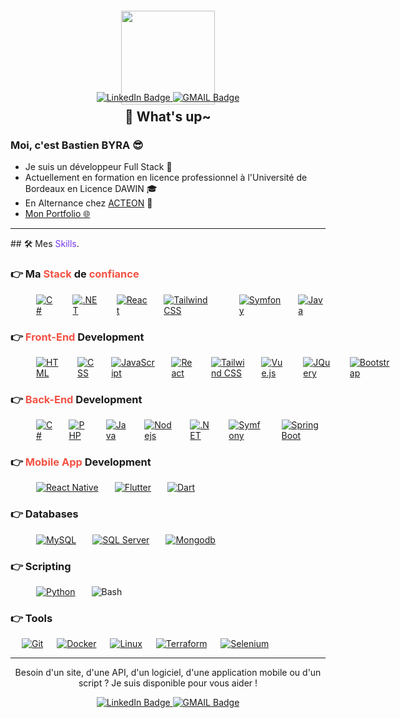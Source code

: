 <div style="margin-top:-20px;" align="center">
    <img src="https://media1.giphy.com/media/v1.Y2lkPTc5MGI3NjExZTUwMGE3MGNhOGU4MGFkMzg2ZWU0MzM3N2VjN2ZiMjBjZjY3NmY3NyZlcD12MV9pbnRlcm5hbF9naWZzX2dpZklkJmN0PXM/gjrYDwbjnK8x36xZIO/giphy.gif" width="150"/>
</div>

<div style="margin-top:-20px; margin-bottom: 15px;" align="center">
  <a href="https://www.linkedin.com/in/bastien-byra-848998209/">
    <img src="https://img.shields.io/badge/LinkedIn-blue?style=for-the-badge&logo=linkedin&logoColor=white" alt="LinkedIn Badge"/>
  </a>
  <a href="mailto:byra.bastien@gmail.com">
    <img src="https://img.shields.io/badge/Gmail-D14836?style=for-the-badge&logo=gmail&logoColor=white&link=mailto:byra.bastien@gmail.com" alt="GMAIL Badge"/>
  </a>
  <h2 style="margin-top:10px;">👋 What's up~</h2>
</div>

### Moi, c'est Bastien BYRA 😎

- Je suis un développeur Full Stack 🚀
- Actuellement en formation en licence professionnel à l'Université de Bordeaux en Licence DAWIN 🎓
- En Alternance chez [ACTEON](https://www.acteongroup.com/en/) 🏢
- [Mon Portfolio 🌐](https://bastienbyra.github.io/Portfolio/)

<hr>
## 🛠️ Mes <span style="color:#7438EC">Skills</span>.

### 👉 Ma <span style="color:#F25244">Stack</span> de <span style="color:#F25244">confiance</span>

<div style="display:flex; gap:6px; margin-left:41px;">
    <a href="https://dotnet.microsoft.com/en-us/languages/csharp" target="_blank"> 
     <img alt="C#" src="https://img.shields.io/badge/C%23-239120?style=for-the-badge&logo=c-sharp&logoColor=white">
   </a>
    &emsp;
        <a href="https://dotnet.microsoft.com/en-us/" target="_blank">
     <img alt=".NET" src="https://img.shields.io/badge/.NET-5C2D91?style=for-the-badge&logo=.net&logoColor=white">
    </a>
        &emsp;
    <a href="https://fr.legacy.reactjs.org/" target="_blank">
     <img alt="React" src="https://img.shields.io/badge/React-20232A?style=for-the-badge&logo=react&logoColor=61DAFB">
   </a>
        &emsp;
    <a href="https://tailwindcss.com/" target="_blank">
     <img alt="Tailwind CSS" src="https://img.shields.io/badge/Tailwind_CSS-38B2AC?style=for-the-badge&logo=tailwind-css&logoColor=white">
   </a>
   &emsp;
    <a href="https://symfony.com/" target="_blank">
     <img alt="Symfony" src="https://img.shields.io/badge/symfony-%23000000.svg?style=for-the-badge&logo=symfony&logoColor=white">
   </a>
        &emsp;
   <a href="https://dev.java/" target="_blank">
     <img alt="Java" src="https://img.shields.io/badge/Java-ED8B00?style=for-the-badge&logo=openjdk&logoColor=white">
   </a>
</div>

### 👉 <span style="color:#F25244">Front-End</span> Development

<div style="display:flex; gap:6px; margin-left:41px;">
     <a href="#"><img alt="HTML" src="https://img.shields.io/badge/HTML5-E34F26?style=for-the-badge&logo=html5&logoColor=white"></a>
    &emsp;
     <a href="#"><img alt="CSS" src="https://img.shields.io/badge/CSS3-1572B6?style=for-the-badge&logo=css3&logoColor=white"></a>
        &emsp;
     <a href="#"><img alt="JavaScript" src="https://img.shields.io/badge/JavaScript-F7DF1E?style=for-the-badge&logo=javascript&logoColor=black"></a>
   &emsp;
   <a href="https://fr.legacy.reactjs.org/" target="_blank">
     <img alt="React" src="https://img.shields.io/badge/React-20232A?style=for-the-badge&logo=react&logoColor=61DAFB">
   </a>
        &emsp;
    <a href="https://tailwindcss.com/" target="_blank">
     <img alt="Tailwind CSS" src="https://img.shields.io/badge/Tailwind_CSS-38B2AC?style=for-the-badge&logo=tailwind-css&logoColor=white">
   </a>
    &emsp;
    <a href="https://vuejs.org/" target="_blank">
     <img alt="Vue.js" src="https://img.shields.io/badge/Vue.js-35495E?style=for-the-badge&logo=vue.js&logoColor=4FC08D">
   </a>
       &emsp;
    <a href="https://jquery.com/" target="_blank">
     <img alt="JQuery" src="https://img.shields.io/badge/jQuery-0769AD?style=for-the-badge&logo=jquery&logoColor=white">
   </a>
    &emsp;
    <a href="https://getbootstrap.com/" target="_blank">
     <img alt="Bootstrap" src="https://img.shields.io/badge/Bootstrap-563D7C?style=for-the-badge&logo=bootstrap&logoColor=white">
   </a>
</div>

### 👉 <span style="color:#F25244">Back-End</span> Development

<div style="display:flex; gap:6px; margin-left:41px;">
    <a href="https://dotnet.microsoft.com/en-us/languages/csharp" target="_blank"> 
     <img alt="C#" src="https://img.shields.io/badge/C%23-239120?style=for-the-badge&logo=c-sharp&logoColor=white">
   </a>
    &emsp;
        <a href="https://www.php.net/" target="_blank">
     <img alt="PHP" src="https://img.shields.io/badge/PHP-777BB4?style=for-the-badge&logo=php&logoColor=white">
    </a>
        &emsp;
   <a href="https://dev.java/" target="_blank">
     <img alt="Java" src="https://img.shields.io/badge/Java-ED8B00?style=for-the-badge&logo=openjdk&logoColor=white">
   </a>
   &emsp;
   <a href="https://nodejs.org/en" target="_blank">
     <img alt="Nodejs" src="https://img.shields.io/badge/Node.js-43853D?style=for-the-badge&logo=node.js&logoColor=white">
   </a>
        &emsp;
    <a href="https://dotnet.microsoft.com/en-us/" target="_blank">
     <img alt=".NET" src="https://img.shields.io/badge/.NET-5C2D91?style=for-the-badge&logo=.net&logoColor=white">
   </a>
    &emsp;
    <a href="https://symfony.com/" target="_blank">
     <img alt="Symfony" src="https://img.shields.io/badge/symfony-%23000000.svg?style=for-the-badge&logo=symfony&logoColor=white">
   </a>
       &emsp;
    <a href="https://spring.io/projects/spring-boot" target="_blank">
     <img alt="Spring Boot" src="https://img.shields.io/badge/Spring-6DB33F?style=for-the-badge&logo=spring&logoColor=white">
   </a>
</div>

### 👉 <span style="color:#F25244">Mobile App</span> Development

<div style="display:flex; gap:6px; margin-left:41px;">
    <a href="https://reactnative.dev/" target="_blank"> 
     <img alt="React Native" src="https://img.shields.io/badge/react_native-%2320232a.svg?style=for-the-badge&logo=react&logoColor=%2361DAFB">
   </a>
    &emsp;
        <a href="https://flutter.dev/" target="_blank">
     <img alt="Flutter" src="https://img.shields.io/badge/Flutter-%2302569B.svg?style=for-the-badge&logo=Flutter&logoColor=white">
    </a>
        &emsp;
   <a href="https://dart.dev/" target="_blank">
     <img alt="Dart" src="https://img.shields.io/badge/dart-%230175C2.svg?style=for-the-badge&logo=dart&logoColor=white">
   </a>
</div>

### 👉 Databases

<div style="display:flex; gap:6px; margin-left:41px;">
    <a href="https://www.mysql.com/fr/" target="_blank"> 
     <img alt="MySQL" src="https://img.shields.io/badge/mysql-%2300f.svg?style=for-the-badge&logo=mysql&logoColor=white">
   </a>
    &emsp;
        <a href="https://www.microsoft.com/fr-fr/sql-server/sql-server-2022" target="_blank">
     <img alt="SQL Server" src="https://img.shields.io/badge/Microsoft%20SQL%20Server-CC2927?style=for-the-badge&logo=microsoft%20sql%20server&logoColor=white">
    </a>
        &emsp;
   <a href="https://www.mongodb.com/fr-fr" target="_blank">
     <img alt="Mongodb" src="https://img.shields.io/badge/MongoDB-%234ea94b.svg?style=for-the-badge&logo=mongodb&logoColor=white">
   </a>
</div>

### 👉 Scripting

<div style="display:flex; gap:6px; margin-left:41px;">
    <a href="https://www.python.org/" target="_blank"> 
     <img alt="Python" src="https://img.shields.io/badge/python-3670A0?style=for-the-badge&logo=python&logoColor=ffdd54">
   </a>
    &emsp;
     <a><img alt="Bash" src="https://img.shields.io/badge/shell_script-%23121011.svg?style=for-the-badge&logo=gnu-bash&logoColor=white"></a>
</div>

### 👉 Tools

<p>
  &emsp;
    <a href="https://git-scm.com/"><img alt="Git" src="https://img.shields.io/badge/git-%23F05033.svg?style=for-the-badge&logo=git&logoColor=white"></a>
  &emsp;
    <a href="https://www.docker.com/"><img alt="Docker" src="https://img.shields.io/badge/docker-%230db7ed.svg?style=for-the-badge&logo=docker&logoColor=white"></a>
  &emsp;
    <a href="#"><img alt="Linux" src="https://img.shields.io/badge/Linux-FCC624?style=for-the-badge&logo=linux&logoColor=black"></a>
  &emsp;
    <a href="https://www.terraform.io/"><img alt="Terraform" src="https://img.shields.io/badge/terraform-%235835CC.svg?style=for-the-badge&logo=terraform&logoColor=white"></a>
  &emsp;
    <a href="https://www.selenium.dev/"><img alt="Selenium" src="https://img.shields.io/badge/-selenium-%43B02A?style=for-the-badge&logo=selenium&logoColor=white"></a>
</p>

---

<div align="center">
<p>Besoin d'un site, d'une API, d'un logiciel, d'une application mobile ou d'un script ? Je suis disponible pour vous aider !</p>
  <a href="https://www.linkedin.com/in/bastien-byra-848998209/">
    <img src="https://img.shields.io/badge/LinkedIn-blue?style=for-the-badge&logo=linkedin&logoColor=white" alt="LinkedIn Badge"/>
  </a>
  <a href="mailto:byra.bastien@gmail.com">
    <img src="https://img.shields.io/badge/Gmail-D14836?style=for-the-badge&logo=gmail&logoColor=white&link=mailto:byra.bastien@gmail.com" alt="GMAIL Badge"/>
  </a>
</div>
